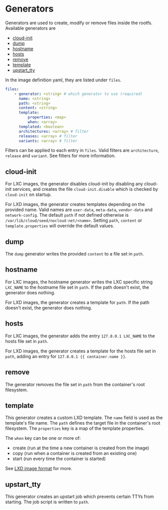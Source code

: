 # Generators

Generators are used to create, modify or remove files inside the rootfs.
Available generators are

* [cloud-init](#cloud-init)
* [dump](#dump)
* [hostname](#hostname)
* [hosts](#hosts)
* [remove](#remove)
* [template](#template)
* [upstart_tty](#upstart_tty)

In the image definition yaml, they are listed under `files`.

```yaml
files:
    - generator: <string> # which generator to use (required)
      name: <string>
      path: <string>
      content: <string>
      template:
          properties: <map>
          when: <array>
      templated: <boolean>
      architectures: <array> # filter
      releases: <array> # filter
      variants: <array> # filter
```

Filters can be applied to each entry in `files`.
Valid filters are `architecture`, `release` and `variant`.
See filters for more information.

## cloud-init

For LXC images, the generator disables cloud-init by disabling any cloud-init services, and creates the file `cloud-init.disable` which is checked by `cloud-init` on startup.

For LXD images, the generator creates templates depending on the provided name.
Valid names are `user-data`, `meta-data`, `vendor-data` and `network-config`.
The default `path` if not defined otherwise is `/var/lib/cloud/seed/nocloud-net/<name>`.
Setting `path`, `content` or `template.properties` will override the default values.

## dump

The `dump` generator writes the provided `content` to a file set in `path`.

## hostname

For LXC images, the hostname generator writes the LXC specific string `LXC_NAME` to the hostname file set in `path`.
If the path doesn't exist, the generator does nothing.

For LXD images, the generator creates a template for `path`.
If the path doesn't exist, the generator does nothing.

## hosts

For LXC images, the generator adds the entry `127.0.0.1 LXC_NAME` to the hosts file set in `path`.

For LXD images, the generator creates a template for the hosts file set in `path`, adding an entry for `127.0.0.1 {{ container.name }}`.

## remove

The generator removes the file set in `path` from the container's root filesystem.

## template

This generator creates a custom LXD template.
The `name` field is used as the template's file name.
The `path` defines the target file in the container's root filesystem.
The `properties` key is a map of the template properties.

The `when` key can be one or more of:

* create (run at the time a new container is created from the image)
* copy (run when a container is created from an existing one)
* start (run every time the container is started)

See [LXD image format](https://lxd.readthedocs.io/en/latest/image-handling/#image-format) for more.

## upstart_tty

This generator creates an upstart job which prevents certain TTYs from starting.
The job script is written to `path`.
